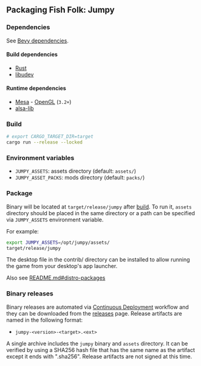 ## Packaging Fish Folk: Jumpy

### Dependencies

See [Bevy dependencies](https://github.com/bevyengine/bevy/blob/main/docs/linux_dependencies.md).

#### Build dependencies

- [Rust](https://www.rust-lang.org/tools/install)
- [libudev](https://www.freedesktop.org/software/systemd/man/libudev.html)

#### Runtime dependencies

- [Mesa](https://www.mesa3d.org/) - [OpenGL](https://www.opengl.org) (`3.2+`)
- [alsa-lib](https://github.com/alsa-project/alsa-lib)

### Build

```sh
# export CARGO_TARGET_DIR=target
cargo run --release --locked
```

### Environment variables

- `JUMPY_ASSETS`: assets directory (default: `assets/`)
- `JUMPY_ASSET_PACKS`: mods directory (default: `packs/`)

### Package

Binary will be located at `target/release/jumpy` after [build](#build). To run it, `assets` directory should be placed in the same directory or a path can be specified via `JUMPY_ASSETS` environment variable.

For example:

```sh
export JUMPY_ASSETS=/opt/jumpy/assets/
target/release/jumpy
```

The desktop file in the contrib/ directory can be installed to allow running the game from your desktop's app launcher.

Also see [README.md#distro-packages](./README.md#distro-packages)

### Binary releases

Binary releases are automated via [Continuous Deployment](./.github/workflows/release.yml) workflow and they can be downloaded from the [releases](https://github.com/fishfolks/jumpy/releases) page. Release artifacts are named in the following format:

- `jumpy-<version>-<target>.<ext>`

A single archive includes the `jumpy` binary and `assets` directory. It can be verified by using a SHA256 hash file that has the same name as the artifact except it ends with ".sha256". Release artifacts are not signed at this time.
